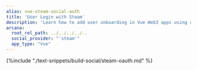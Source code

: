 ```yaml
---
alias: vue-steam-social-auth
title: 'User Login with Steam'
description: 'Learn how to add user onboarding in Vue Web3 apps using custom login UI and Steam as the social provider.'
arcana:
  root_rel_path: ../../../../..
  social_provider: "'steam'"
  app_type: "Vue"
---
```


{%include "./text-snippets/build-social/steam-oauth.md" %}